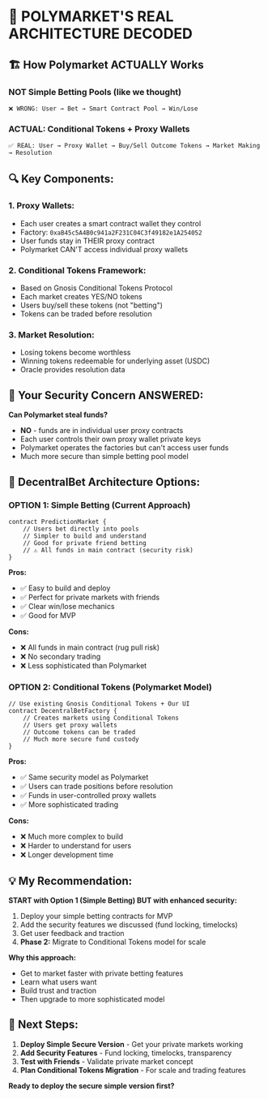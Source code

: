 # 🎯 POLYMARKET'S REAL ARCHITECTURE DECODED

## 🏗️ How Polymarket ACTUALLY Works

### **NOT Simple Betting Pools (like we thought)**
```
❌ WRONG: User → Bet → Smart Contract Pool → Win/Lose
```

### **ACTUAL: Conditional Tokens + Proxy Wallets**
```
✅ REAL: User → Proxy Wallet → Buy/Sell Outcome Tokens → Market Making → Resolution
```

## 🔍 **Key Components:**

### **1. Proxy Wallets:**
- Each user creates a smart contract wallet they control
- Factory: `0xaB45c5A4B0c941a2F231C04C3f49182e1A254052`
- User funds stay in THEIR proxy contract
- Polymarket CAN'T access individual proxy wallets

### **2. Conditional Tokens Framework:**
- Based on Gnosis Conditional Tokens Protocol
- Each market creates YES/NO tokens
- Users buy/sell these tokens (not "betting")
- Tokens can be traded before resolution

### **3. Market Resolution:**
- Losing tokens become worthless
- Winning tokens redeemable for underlying asset (USDC)
- Oracle provides resolution data

## 🚨 **Your Security Concern ANSWERED:**

**Can Polymarket steal funds?**
- **NO** - funds are in individual user proxy contracts
- Each user controls their own proxy wallet private keys
- Polymarket operates the factories but can't access user funds
- Much more secure than simple betting pool model

## 🚀 **DecentralBet Architecture Options:**

### **OPTION 1: Simple Betting (Current Approach)**
```solidity
contract PredictionMarket {
    // Users bet directly into pools
    // Simpler to build and understand
    // Good for private friend betting
    // ⚠️ All funds in main contract (security risk)
}
```

**Pros:**
- ✅ Easy to build and deploy
- ✅ Perfect for private markets with friends
- ✅ Clear win/lose mechanics
- ✅ Good for MVP

**Cons:**
- ❌ All funds in main contract (rug pull risk)
- ❌ No secondary trading
- ❌ Less sophisticated than Polymarket

### **OPTION 2: Conditional Tokens (Polymarket Model)**
```solidity
// Use existing Gnosis Conditional Tokens + Our UI
contract DecentralBetFactory {
    // Creates markets using Conditional Tokens
    // Users get proxy wallets
    // Outcome tokens can be traded
    // Much more secure fund custody
}
```

**Pros:**
- ✅ Same security model as Polymarket
- ✅ Users can trade positions before resolution
- ✅ Funds in user-controlled proxy wallets
- ✅ More sophisticated trading

**Cons:**
- ❌ Much more complex to build
- ❌ Harder to understand for users
- ❌ Longer development time

## 💡 **My Recommendation:**

**START with Option 1 (Simple Betting) BUT with enhanced security:**
1. Deploy your simple betting contracts for MVP
2. Add the security features we discussed (fund locking, timelocks)
3. Get user feedback and traction
4. **Phase 2:** Migrate to Conditional Tokens model for scale

**Why this approach:**
- Get to market faster with private betting features
- Learn what users want
- Build trust and traction
- Then upgrade to more sophisticated model

## 🎯 **Next Steps:**

1. **Deploy Simple Secure Version** - Get your private markets working
2. **Add Security Features** - Fund locking, timelocks, transparency
3. **Test with Friends** - Validate private market concept
4. **Plan Conditional Tokens Migration** - For scale and trading features

**Ready to deploy the secure simple version first?**

